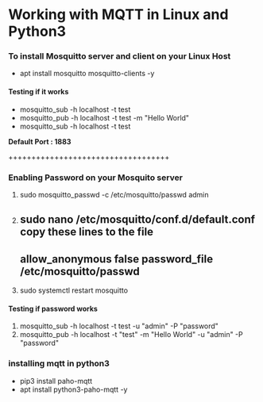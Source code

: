 # Working with MQTT in Linux and Python3

### To install Mosquitto server and client on your Linux Host
* apt install mosquitto mosquitto-clients -y

#### Testing if it works
* mosquitto_sub -h localhost -t test
* mosquitto_pub -h localhost -t test -m "Hello World"
* mosquitto_sub -h localhost -t test

**Default Port : 1883**

+++++++++++++++++++++++++++++++++++

### Enabling Password on your Mosquito server
1. sudo mosquitto_passwd -c /etc/mosquitto/passwd admin
2. sudo nano /etc/mosquitto/conf.d/default.conf
    copy these lines to the file
    -------------------------------------
    allow_anonymous false
    password_file /etc/mosquitto/passwd
    -------------------------------------
3. sudo systemctl restart mosquitto

#### Testing if  password works
1. mosquitto_sub -h localhost -t test -u "admin" -P "password"
2. mosquitto_pub -h localhost -t "test" -m "Hello World" -u "admin" -P "password"

### installing mqtt in python3
* pip3 install paho-mqtt
* apt install python3-paho-mqtt -y
